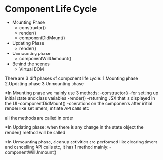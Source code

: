 # Component Life Cycle

- Mounting Phase
  - constructor()
  - render()
  - componentDidMount()
- Updating Phase
  - render()
- Unmounting phase
  - componentWillUnmount()
- Behind the scenes
  - Virtual DOM


There are 3 diff phases of component life cycle:
1.Mounting phase
2.Updating phase 
3.Unmounting phase

*In Mounting phase we mainly use 3 methods:
-constructor()		    -for setting up initial state and class variables
-render()		          -returning JSX that is displayed in the UI
-componentDidMount()	-operations on the components after initial render like setTimers, initiate API calls etc

all the methods are called in order

*In Updating phase:
when there is any change in the state object the render() method will be called

*In Unmounting phase, cleanup activities are performed like clearing 
timers and cancelling API calls etc, it has 1 method mainly:
-componentWillUnmount()
